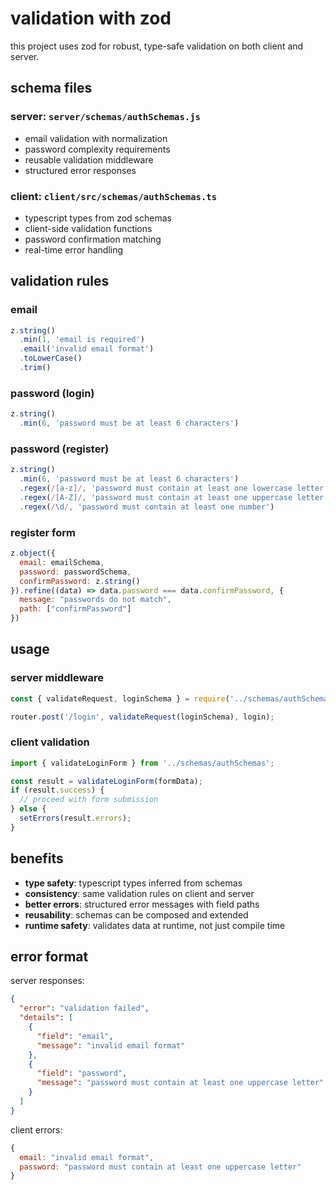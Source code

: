 # validation with zod

this project uses zod for robust, type-safe validation on both client and server.

## schema files

### server: `server/schemas/authSchemas.js`
- email validation with normalization
- password complexity requirements
- reusable validation middleware
- structured error responses

### client: `client/src/schemas/authSchemas.ts`
- typescript types from zod schemas
- client-side validation functions
- password confirmation matching
- real-time error handling

## validation rules

### email
```javascript
z.string()
  .min(1, 'email is required')
  .email('invalid email format')
  .toLowerCase()
  .trim()
```

### password (login)
```javascript
z.string()
  .min(6, 'password must be at least 6 characters')
```

### password (register)
```javascript
z.string()
  .min(6, 'password must be at least 6 characters')
  .regex(/[a-z]/, 'password must contain at least one lowercase letter')
  .regex(/[A-Z]/, 'password must contain at least one uppercase letter')
  .regex(/\d/, 'password must contain at least one number')
```

### register form
```javascript
z.object({
  email: emailSchema,
  password: passwordSchema,
  confirmPassword: z.string()
}).refine((data) => data.password === data.confirmPassword, {
  message: "passwords do not match",
  path: ["confirmPassword"]
})
```

## usage

### server middleware
```javascript
const { validateRequest, loginSchema } = require('../schemas/authSchemas');

router.post('/login', validateRequest(loginSchema), login);
```

### client validation
```javascript
import { validateLoginForm } from '../schemas/authSchemas';

const result = validateLoginForm(formData);
if (result.success) {
  // proceed with form submission
} else {
  setErrors(result.errors);
}
```

## benefits

- **type safety**: typescript types inferred from schemas
- **consistency**: same validation rules on client and server
- **better errors**: structured error messages with field paths
- **reusability**: schemas can be composed and extended
- **runtime safety**: validates data at runtime, not just compile time

## error format

server responses:
```json
{
  "error": "validation failed",
  "details": [
    {
      "field": "email",
      "message": "invalid email format"
    },
    {
      "field": "password",
      "message": "password must contain at least one uppercase letter"
    }
  ]
}
```

client errors:
```javascript
{
  email: "invalid email format",
  password: "password must contain at least one uppercase letter"
}
``` 